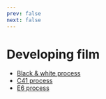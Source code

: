 ```yaml
---
prev: false
next: false
---
```


# Developing film

- [Black & white process](/film-developing/black-and-white-process)
- [C41 process](/film-developing/c41-process)
- [E6 process](/film-developing/e6-process)